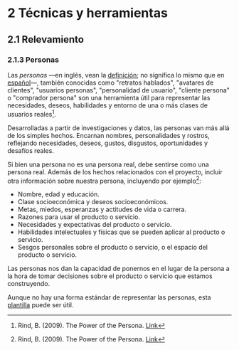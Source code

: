 # 2 Técnicas y herramientas

## 2.1 Relevamiento

### 2.1.3 Personas

Las *personas* —en inglés, vean la
[definición](https://dictionary.cambridge.org/dictionary/english/persona); no
significa lo mismo que en [español](https://dle.rae.es/persona)—, también
conocidas como "retratos hablados", "avatares de clientes", "usuarios personas",
"personalidad de usuario", "cliente persona" o "comprador persona" son una herramienta
útil para representar las necesidades, deseos, habilidades y entorno de una o
más clases de usuarios reales[^1].

Desarrolladas a partir de investigaciones y datos, las personas van más allá de
los simples hechos. Encarnan nombres, personalidades y rostros, reflejando
necesidades, deseos, gustos, disgustos, oportunidades y desafíos reales.

Si bien una persona no es una persona real, debe sentirse como una persona real.
Además de los hechos relacionados con el proyecto, incluir otra información
sobre nuestra persona, incluyendo por ejemplo[^1]:

* Nombre, edad y educación.
* Clase socioeconómica y deseos socioeconómicos.
* Metas, miedos, esperanzas y actitudes de vida o carrera.
* Razones para usar el producto o servicio.
* Necesidades y expectativas del producto o servicio.
* Habilidades intelectuales y físicas que se pueden aplicar al producto o
  servicio.
* Sesgos personales sobre el producto o servicio, o el espacio del producto o
  servicio.

Las personas nos dan la capacidad de ponernos en el lugar de la persona a la
hora de tomar decisiones sobre el producto o servicio que estamos construyendo.

Aunque no hay una forma estándar de representar las personas, esta
[plantilla](../3_Plantillas/3_3_Personas.md) puede ser útil.

[^1]: Rind, B. (2009). The Power of the Persona.
  [Link](https://bonfire.typepad.com/bonfire/The-Power-of-the-Persona.pdf)
